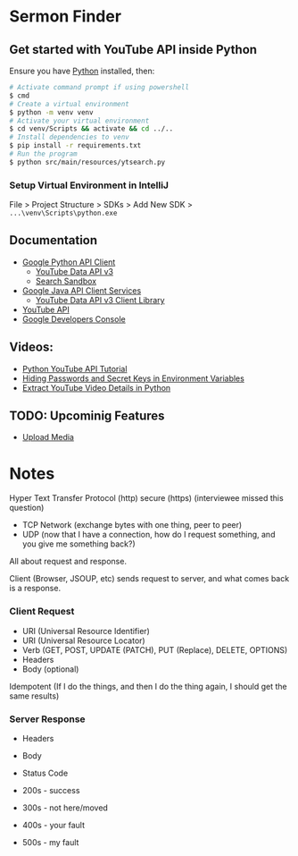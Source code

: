 # Sermon Finder

## Get started with YouTube API inside Python

Ensure you have [Python](https://www.python.org/downloads/windows/ "Python Releases for Windows") installed, then:

``` bash
# Activate command prompt if using powershell
$ cmd
# Create a virtual environment
$ python -m venv venv
# Activate your virtual environment
$ cd venv/Scripts && activate && cd ../..
# Install dependencies to venv
$ pip install -r requirements.txt
# Run the program
$ python src/main/resources/ytsearch.py
```

### Setup Virtual Environment in IntelliJ

File > Project Structure > SDKs > Add New SDK > `...\venv\Scripts\python.exe`

## Documentation

* [Google Python API Client](https://github.com/googleapis/google-api-python-client)
    * [YouTube Data API v3](http://googleapis.github.io/google-api-python-client/docs/dyn/youtube_v3.html)
    * [Search Sandbox](https://developers.google.com/youtube/v3/docs/search/list?apix=true&apix_params=%7B%22part%22%3A%5B%22snippet%22%5D%2C%22maxResults%22%3A2%2C%22q%22%3A%22Trinity%20101%22%2C%22type%22%3A%5B%22video%22%5D%2C%22videoDefinition%22%3A%22high%22%7D)
* [Google Java API Client Services](https://github.com/googleapis/google-api-java-client-services)
    * [YouTube Data API v3 Client Library](https://github.com/googleapis/google-api-java-client-services/tree/master/clients/google-api-services-youtube/v3)
* [YouTube API](https://developers.google.com/youtube/v3)
* [Google Developers Console](https://console.developers.google.com/)

## Videos:
* [Python YouTube API Tutorial](https://www.youtube.com/watch?v=th5_9woFJmk)
* [Hiding Passwords and Secret Keys in Environment Variables](https://www.youtube.com/watch?v=IolxqkL7cD8)
* [Extract YouTube Video Details in Python](https://www.youtube.com/watch?v=i_5xPDX-erE)

## TODO: Upcominig Features

* [Upload Media](https://github.com/googleapis/google-api-python-client/blob/master/docs/media.md)

# Notes

Hyper
Text
Transfer
Protocol
(http)
secure
(https)
(interviewee missed this question)

* TCP Network (exchange bytes with one thing, peer to peer)
* UDP (now that I have a connection, how do I request something, and you give me something back?)

All about request and response.

Client (Browser, JSOUP, etc) sends request to server, and what comes back is a response.

### Client Request
* URI (Universal Resource Identifier)
* URI (Universal Resource Locator)
* Verb (GET, POST, UPDATE (PATCH), PUT (Replace), DELETE, OPTIONS)
* Headers
* Body (optional)

Idempotent (If I do the things, and then I do the thing again, I should get the same results)

### Server Response
* Headers
* Body
* Status Code

* 200s - success
* 300s - not here/moved
* 400s - your fault
* 500s - my fault